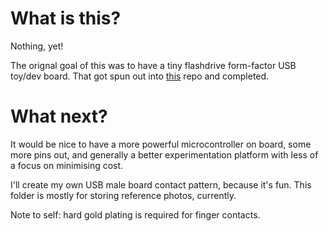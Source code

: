# What is this?

Nothing, yet!

The orignal goal of this was to have a tiny flashdrive form-factor USB toy/dev board. That got spun out into [this](https://github.com/JarrettR/USBvil) repo and completed.

# What next?

It would be nice to have a more powerful microcontroller on board, some more pins out, and generally a better experimentation platform with less of a focus on minimising cost.

I'll create my own USB male board contact pattern, because it's fun. This folder is mostly for storing reference photos, currently.

Note to self: hard gold plating is required for finger contacts.
